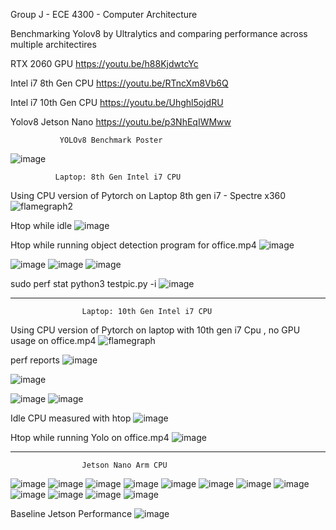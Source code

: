 Group J - ECE 4300 - Computer Architecture

Benchmarking Yolov8 by Ultralytics and comparing performance across multiple architectires

RTX 2060 GPU
https://youtu.be/h88KjdwtcYc

Intel i7 8th Gen CPU
https://youtu.be/RTncXm8Vb6Q

Intel i7 10th Gen CPU
https://youtu.be/Uhghl5ojdRU

Yolov8 Jetson Nano
https://youtu.be/p3NhEqIWMww

               YOLOv8 Benchmark Poster
![image](https://github.com/california-polytechnic-university/ECE4300_Spring_2023_02_J/assets/8633954/bba5ca10-d502-4959-bcfd-a048851cb8b9)

              Laptop: 8th Gen Intel i7 CPU
Using CPU version of Pytorch on Laptop 8th gen i7 - Spectre x360
![flamegraph2](https://github.com/california-polytechnic-university/ECE4300_Spring_2023_02_J/assets/98286393/026ab956-a142-4d44-91ec-c25b43683a78)

Htop while idle
![image](https://github.com/california-polytechnic-university/ECE4300_Spring_2023_02_J/assets/98286393/0f060a2c-5dc9-45e7-8988-7b83766c72b7)

Htop while running object detection program for office.mp4
![image](https://github.com/california-polytechnic-university/ECE4300_Spring_2023_02_J/assets/98286393/2d27a2a5-8eb6-4cad-bafb-698a64d4adf1)

![image](https://github.com/california-polytechnic-university/ECE4300_Spring_2023_02_J/assets/98286393/f61d0f04-5589-4f7c-b529-3d1c7b1d7321)
![image](https://github.com/california-polytechnic-university/ECE4300_Spring_2023_02_J/assets/98286393/643c9a2e-7739-4a36-83c2-3d08f905707b)
![image](https://github.com/california-polytechnic-university/ECE4300_Spring_2023_02_J/assets/98286393/ec6ed922-577b-469c-aa3c-efbdf7b31eca)


sudo perf stat python3 testpic.py -i
![image](https://github.com/california-polytechnic-university/ECE4300_Spring_2023_02_J/assets/98286393/9ec50c25-0237-495a-9765-4db9c2813619)



__________________________________________________________________________________________________________________________________________________________________________________________________________________________________


                    Laptop: 10th Gen Intel i7 CPU
Using CPU version of Pytorch on laptop with 10th gen i7 Cpu , no GPU usage on office.mp4
![flamegraph](https://github.com/california-polytechnic-university/ECE4300_Spring_2023_02_J/assets/98286393/262784c4-e8b9-4c84-a042-d445eee2c6df)

perf reports
![image](https://github.com/california-polytechnic-university/ECE4300_Spring_2023_02_J/assets/98286393/f19b390c-25f1-44d3-9632-e00b62ecd791)


![image](https://github.com/california-polytechnic-university/ECE4300_Spring_2023_02_J/assets/98286393/d48c8ff5-434a-49de-97f3-dce7e7953366)

![image](https://github.com/california-polytechnic-university/ECE4300_Spring_2023_02_J/assets/98286393/9dd09d7b-283f-452a-abc9-2956b2db8be9)
![image](https://github.com/california-polytechnic-university/ECE4300_Spring_2023_02_J/assets/98286393/5a5fbf64-ee71-478f-8711-52fff8c73f89)

Idle CPU measured with htop
![image](https://github.com/california-polytechnic-university/ECE4300_Spring_2023_02_J/assets/98286393/19c5a561-b155-4cd0-b78e-b62bd76f0124)

Htop while running Yolo on office.mp4
![image](https://github.com/california-polytechnic-university/ECE4300_Spring_2023_02_J/assets/98286393/5925d964-5418-4b13-9425-d8f03e195986)




__________________________________________________________________________________________________________________________________________________________________________________________________________________________________



                    Jetson Nano Arm CPU
   ![image](https://github.com/california-polytechnic-university/ECE4300_Spring_2023_02_J/assets/98286393/08bd65e9-c261-40af-8897-e1a7328437b4)
   ![image](https://github.com/california-polytechnic-university/ECE4300_Spring_2023_02_J/assets/98286393/35311a0b-7fd2-4944-a469-cdceae8e803e)
![image](https://github.com/california-polytechnic-university/ECE4300_Spring_2023_02_J/assets/98286393/5873e3a5-15e7-4daa-bb9f-29ae3f20c563)
![image](https://github.com/california-polytechnic-university/ECE4300_Spring_2023_02_J/assets/98286393/313efd7c-e8ab-417e-bf35-628e2d81dedb)
![image](https://github.com/california-polytechnic-university/ECE4300_Spring_2023_02_J/assets/98286393/6dfdc339-8c81-4340-accf-3d16b0dc9732)
![image](https://github.com/california-polytechnic-university/ECE4300_Spring_2023_02_J/assets/98286393/f315e70d-3851-4164-bd31-0285dd0e7636)
![image](https://github.com/california-polytechnic-university/ECE4300_Spring_2023_02_J/assets/98286393/3a899289-b521-42d6-b8a5-7f8311565394)
![image](https://github.com/california-polytechnic-university/ECE4300_Spring_2023_02_J/assets/98286393/4bde25d8-9f89-46b7-9eae-fa7a1ae92a6b)
![image](https://github.com/california-polytechnic-university/ECE4300_Spring_2023_02_J/assets/98286393/035d2e3b-1e33-4cf5-8441-4dcdc938037d)
![image](https://github.com/california-polytechnic-university/ECE4300_Spring_2023_02_J/assets/98286393/d290fe18-a52d-472e-93a8-bb64b382b264)
![image](https://github.com/california-polytechnic-university/ECE4300_Spring_2023_02_J/assets/98286393/68ccc1ae-83ef-4e57-af47-3b5991049f29)
![image](https://github.com/california-polytechnic-university/ECE4300_Spring_2023_02_J/assets/98286393/238342d1-9e85-41ad-a52f-1ec1cba00b3c)


  Baseline Jetson Performance
                    ![image](https://github.com/california-polytechnic-university/ECE4300_Spring_2023_02_J/assets/98286393/a45fddd5-67c2-449c-90ed-be69128e2b0d)
                    




